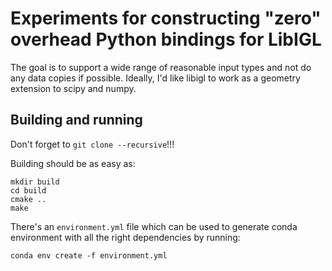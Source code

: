 # Experiments for constructing "zero" overhead Python bindings for LibIGL

The goal is to support a wide range of reasonable input types and not do any data copies if possible. Ideally, I'd like libigl to work as a geometry extension to scipy and numpy.

## Building and running

Don't forget to `git clone --recursive`!!!

Building should be as easy as:
```
mkdir build
cd build
cmake ..
make
```

There's an `environment.yml` file which can be used to generate conda environment with all the right dependencies by running:
```
conda env create -f environment.yml
```

